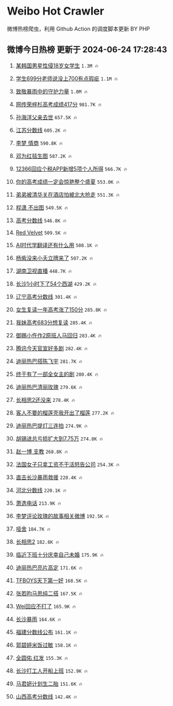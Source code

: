 # Weibo Hot Crawler 



微博热榜爬虫，利用 Github Action 的调度脚本更新 BY PHP 


## 微博今日热榜 更新于 2024-06-24 17:28:43 
1. [某韩国男星性侵18岁女学生](https://s.weibo.com/weibo?q=%23%E6%9F%90%E9%9F%A9%E5%9B%BD%E7%94%B7%E6%98%9F%E6%80%A7%E4%BE%B518%E5%B2%81%E5%A5%B3%E5%AD%A6%E7%94%9F%23&t=31&band_rank=1&Refer=top) `1.3M 🔥` 

1. [学生699分老师说没上700有点瑕疵](https://s.weibo.com/weibo?q=%23%E5%AD%A6%E7%94%9F699%E5%88%86%E8%80%81%E5%B8%88%E8%AF%B4%E6%B2%A1%E4%B8%8A700%E6%9C%89%E7%82%B9%E7%91%95%E7%96%B5%23&t=31&band_rank=2&Refer=top) `1.1M 🔥` 

1. [致敬暴雨中的守护力量](https://s.weibo.com/weibo?q=%23%E8%87%B4%E6%95%AC%E6%9A%B4%E9%9B%A8%E4%B8%AD%E7%9A%84%E5%AE%88%E6%8A%A4%E5%8A%9B%E9%87%8F%23&t=31&band_rank=3&Refer=top) `1.0M 🔥` 

1. [网传荣梓杉高考成绩417分](https://s.weibo.com/weibo?q=%23%E7%BD%91%E4%BC%A0%E8%8D%A3%E6%A2%93%E6%9D%89%E9%AB%98%E8%80%83%E6%88%90%E7%BB%A9417%E5%88%86%23&t=31&band_rank=4&Refer=top) `981.7K 🔥` 

1. [孙海洋父亲去世](https://s.weibo.com/weibo?q=%23%E5%AD%99%E6%B5%B7%E6%B4%8B%E7%88%B6%E4%BA%B2%E5%8E%BB%E4%B8%96%23&t=31&band_rank=5&Refer=top) `657.5K 🔥` 

1. [江苏分数线](https://s.weibo.com/weibo?q=%E6%B1%9F%E8%8B%8F%E5%88%86%E6%95%B0%E7%BA%BF&t=31&band_rank=6&Refer=top) `605.2K 🔥` 

1. [李梦 情商](https://s.weibo.com/weibo?q=%E6%9D%8E%E6%A2%A6%20%E6%83%85%E5%95%86&t=31&band_rank=7&Refer=top) `590.8K 🔥` 

1. [邓为红毯生图](https://s.weibo.com/weibo?q=%E9%82%93%E4%B8%BA%E7%BA%A2%E6%AF%AF%E7%94%9F%E5%9B%BE&t=31&band_rank=8&Refer=top) `587.2K 🔥` 

1. [12366回应个税APP新增5项个人所得](https://s.weibo.com/weibo?q=%2312366%E5%9B%9E%E5%BA%94%E4%B8%AA%E7%A8%8EAPP%E6%96%B0%E5%A2%9E5%E9%A1%B9%E4%B8%AA%E4%BA%BA%E6%89%80%E5%BE%97%23&t=31&band_rank=9&Refer=top) `566.7K 🔥` 

1. [你的高考成绩一定会惊艳整个盛夏](https://s.weibo.com/weibo?q=%23%E4%BD%A0%E7%9A%84%E9%AB%98%E8%80%83%E6%88%90%E7%BB%A9%E4%B8%80%E5%AE%9A%E4%BC%9A%E6%83%8A%E8%89%B3%E6%95%B4%E4%B8%AA%E7%9B%9B%E5%A4%8F%23&t=31&band_rank=10&Refer=top) `553.0K 🔥` 

1. [弟弟被清华关在酒店怕被北大抢走](https://s.weibo.com/weibo?q=%23%E5%BC%9F%E5%BC%9F%E8%A2%AB%E6%B8%85%E5%8D%8E%E5%85%B3%E5%9C%A8%E9%85%92%E5%BA%97%E6%80%95%E8%A2%AB%E5%8C%97%E5%A4%A7%E6%8A%A2%E8%B5%B0%23&t=31&band_rank=11&Refer=top) `551.3K 🔥` 

1. [程潇 不出图](https://s.weibo.com/weibo?q=%E7%A8%8B%E6%BD%87%20%E4%B8%8D%E5%87%BA%E5%9B%BE&t=31&band_rank=12&Refer=top) `549.5K 🔥` 

1. [高考分数线](https://s.weibo.com/weibo?q=%23%E9%AB%98%E8%80%83%E5%88%86%E6%95%B0%E7%BA%BF%23&t=31&band_rank=13&Refer=top) `546.8K 🔥` 

1. [Red Velvet](https://s.weibo.com/weibo?q=Red%20Velvet&t=31&band_rank=14&Refer=top) `509.5K 🔥` 

1. [AI时代学翻译还有什么用](https://s.weibo.com/weibo?q=%23AI%E6%97%B6%E4%BB%A3%E5%AD%A6%E7%BF%BB%E8%AF%91%E8%BF%98%E6%9C%89%E4%BB%80%E4%B9%88%E7%94%A8%23&t=31&band_rank=15&Refer=top) `508.1K 🔥` 

1. [杨紫没来小夭立牌来了](https://s.weibo.com/weibo?q=%23%E6%9D%A8%E7%B4%AB%E6%B2%A1%E6%9D%A5%E5%B0%8F%E5%A4%AD%E7%AB%8B%E7%89%8C%E6%9D%A5%E4%BA%86%23&t=31&band_rank=16&Refer=top) `507.2K 🔥` 

1. [湖南卫视直播](https://s.weibo.com/weibo?q=%E6%B9%96%E5%8D%97%E5%8D%AB%E8%A7%86%E7%9B%B4%E6%92%AD&t=31&band_rank=17&Refer=top) `448.7K 🔥` 

1. [长沙1小时下了54个西湖](https://s.weibo.com/weibo?q=%23%E9%95%BF%E6%B2%991%E5%B0%8F%E6%97%B6%E4%B8%8B%E4%BA%8654%E4%B8%AA%E8%A5%BF%E6%B9%96%23&t=31&band_rank=18&Refer=top) `429.2K 🔥` 

1. [辽宁高考分数线](https://s.weibo.com/weibo?q=%E8%BE%BD%E5%AE%81%E9%AB%98%E8%80%83%E5%88%86%E6%95%B0%E7%BA%BF&t=31&band_rank=19&Refer=top) `301.4K 🔥` 

1. [女生复读一年高考涨了150分](https://s.weibo.com/weibo?q=%23%E5%A5%B3%E7%94%9F%E5%A4%8D%E8%AF%BB%E4%B8%80%E5%B9%B4%E9%AB%98%E8%80%83%E6%B6%A8%E4%BA%86150%E5%88%86%23&t=31&band_rank=20&Refer=top) `285.8K 🔥` 

1. [我妹高考683分想复读](https://s.weibo.com/weibo?q=%23%E6%88%91%E5%A6%B9%E9%AB%98%E8%80%83683%E5%88%86%E6%83%B3%E5%A4%8D%E8%AF%BB%23&t=31&band_rank=21&Refer=top) `285.4K 🔥` 

1. [御赐小仵作2原班人马回归](https://s.weibo.com/weibo?q=%23%E5%BE%A1%E8%B5%90%E5%B0%8F%E4%BB%B5%E4%BD%9C2%E5%8E%9F%E7%8F%AD%E4%BA%BA%E9%A9%AC%E5%9B%9E%E5%BD%92%23&t=31&band_rank=22&Refer=top) `283.4K 🔥` 

1. [腾讯今天官宣好多剧](https://s.weibo.com/weibo?q=%23%E8%85%BE%E8%AE%AF%E4%BB%8A%E5%A4%A9%E5%AE%98%E5%AE%A3%E5%A5%BD%E5%A4%9A%E5%89%A7%23&t=31&band_rank=23&Refer=top) `282.4K 🔥` 

1. [迪丽热巴搭陈飞宇](https://s.weibo.com/weibo?q=%E8%BF%AA%E4%B8%BD%E7%83%AD%E5%B7%B4%E6%90%AD%E9%99%88%E9%A3%9E%E5%AE%87&t=31&band_rank=24&Refer=top) `281.7K 🔥` 

1. [终于有了一部全女主的剧](https://s.weibo.com/weibo?q=%23%E7%BB%88%E4%BA%8E%E6%9C%89%E4%BA%86%E4%B8%80%E9%83%A8%E5%85%A8%E5%A5%B3%E4%B8%BB%E7%9A%84%E5%89%A7%23&t=31&band_rank=25&Refer=top) `280.4K 🔥` 

1. [迪丽热巴清丽玫瑰](https://s.weibo.com/weibo?q=%E8%BF%AA%E4%B8%BD%E7%83%AD%E5%B7%B4%E6%B8%85%E4%B8%BD%E7%8E%AB%E7%91%B0&t=31&band_rank=26&Refer=top) `279.6K 🔥` 

1. [长相思2还没来](https://s.weibo.com/weibo?q=%E9%95%BF%E7%9B%B8%E6%80%9D2%E8%BF%98%E6%B2%A1%E6%9D%A5&t=31&band_rank=27&Refer=top) `278.4K 🔥` 

1. [客人不要的榴莲壳我开出了榴莲](https://s.weibo.com/weibo?q=%23%E5%AE%A2%E4%BA%BA%E4%B8%8D%E8%A6%81%E7%9A%84%E6%A6%B4%E8%8E%B2%E5%A3%B3%E6%88%91%E5%BC%80%E5%87%BA%E4%BA%86%E6%A6%B4%E8%8E%B2%23&t=31&band_rank=28&Refer=top) `277.2K 🔥` 

1. [迪丽热巴提灯三连拍](https://s.weibo.com/weibo?q=%23%E8%BF%AA%E4%B8%BD%E7%83%AD%E5%B7%B4%E6%8F%90%E7%81%AF%E4%B8%89%E8%BF%9E%E6%8B%8D%23&t=31&band_rank=29&Refer=top) `274.9K 🔥` 

1. [胡锡进总亏损扩大到7.75万](https://s.weibo.com/weibo?q=%23%E8%83%A1%E9%94%A1%E8%BF%9B%E6%80%BB%E4%BA%8F%E6%8D%9F%E6%89%A9%E5%A4%A7%E5%88%B07.75%E4%B8%87%23&t=31&band_rank=30&Refer=top) `274.8K 🔥` 

1. [赵一博 支教](https://s.weibo.com/weibo?q=%E8%B5%B5%E4%B8%80%E5%8D%9A%20%E6%94%AF%E6%95%99&t=31&band_rank=31&Refer=top) `268.8K 🔥` 

1. [法国女子只拿工资不干活怒告公司](https://s.weibo.com/weibo?q=%23%E6%B3%95%E5%9B%BD%E5%A5%B3%E5%AD%90%E5%8F%AA%E6%8B%BF%E5%B7%A5%E8%B5%84%E4%B8%8D%E5%B9%B2%E6%B4%BB%E6%80%92%E5%91%8A%E5%85%AC%E5%8F%B8%23&t=31&band_rank=32&Refer=top) `254.3K 🔥` 

1. [直击长沙暴雨救援](https://s.weibo.com/weibo?q=%23%E7%9B%B4%E5%87%BB%E9%95%BF%E6%B2%99%E6%9A%B4%E9%9B%A8%E6%95%91%E6%8F%B4%23&t=31&band_rank=33&Refer=top) `228.4K 🔥` 

1. [河北分数线](https://s.weibo.com/weibo?q=%E6%B2%B3%E5%8C%97%E5%88%86%E6%95%B0%E7%BA%BF&t=31&band_rank=34&Refer=top) `220.1K 🔥` 

1. [萧逸电话](https://s.weibo.com/weibo?q=%E8%90%A7%E9%80%B8%E7%94%B5%E8%AF%9D&t=31&band_rank=35&Refer=top) `213.9K 🔥` 

1. [李梦评论玫瑰的故事相关微博](https://s.weibo.com/weibo?q=%23%E6%9D%8E%E6%A2%A6%E8%AF%84%E8%AE%BA%E7%8E%AB%E7%91%B0%E7%9A%84%E6%95%85%E4%BA%8B%E7%9B%B8%E5%85%B3%E5%BE%AE%E5%8D%9A%23&t=31&band_rank=36&Refer=top) `192.5K 🔥` 

1. [哑舍](https://s.weibo.com/weibo?q=%E5%93%91%E8%88%8D&t=31&band_rank=37&Refer=top) `184.7K 🔥` 

1. [长相思2](https://s.weibo.com/weibo?q=%E9%95%BF%E7%9B%B8%E6%80%9D2&t=31&band_rank=38&Refer=top) `182.6K 🔥` 

1. [临近下班十分庆幸自己未婚](https://s.weibo.com/weibo?q=%23%E4%B8%B4%E8%BF%91%E4%B8%8B%E7%8F%AD%E5%8D%81%E5%88%86%E5%BA%86%E5%B9%B8%E8%87%AA%E5%B7%B1%E6%9C%AA%E5%A9%9A%23&t=31&band_rank=39&Refer=top) `175.9K 🔥` 

1. [迪丽热巴亮片高定](https://s.weibo.com/weibo?q=%23%E8%BF%AA%E4%B8%BD%E7%83%AD%E5%B7%B4%E4%BA%AE%E7%89%87%E9%AB%98%E5%AE%9A%23&t=31&band_rank=40&Refer=top) `171.6K 🔥` 

1. [TFBOYS天下第一好](https://s.weibo.com/weibo?q=TFBOYS%E5%A4%A9%E4%B8%8B%E7%AC%AC%E4%B8%80%E5%A5%BD&t=31&band_rank=41&Refer=top) `168.5K 🔥` 

1. [张若昀马思纯二搭](https://s.weibo.com/weibo?q=%23%E5%BC%A0%E8%8B%A5%E6%98%80%E9%A9%AC%E6%80%9D%E7%BA%AF%E4%BA%8C%E6%90%AD%23&t=31&band_rank=42&Refer=top) `167.5K 🔥` 

1. [Wei回应不打了](https://s.weibo.com/weibo?q=%23Wei%E5%9B%9E%E5%BA%94%E4%B8%8D%E6%89%93%E4%BA%86%23&t=31&band_rank=43&Refer=top) `165.9K 🔥` 

1. [长沙暴雨](https://s.weibo.com/weibo?q=%E9%95%BF%E6%B2%99%E6%9A%B4%E9%9B%A8&t=31&band_rank=44&Refer=top) `164.6K 🔥` 

1. [福建分数线公布](https://s.weibo.com/weibo?q=%23%E7%A6%8F%E5%BB%BA%E5%88%86%E6%95%B0%E7%BA%BF%E5%85%AC%E5%B8%83%23&t=31&band_rank=45&Refer=top) `161.1K 🔥` 

1. [郭碧婷米饭过敏](https://s.weibo.com/weibo?q=%23%E9%83%AD%E7%A2%A7%E5%A9%B7%E7%B1%B3%E9%A5%AD%E8%BF%87%E6%95%8F%23&t=31&band_rank=46&Refer=top) `158.1K 🔥` 

1. [全圆佑 红发](https://s.weibo.com/weibo?q=%E5%85%A8%E5%9C%86%E4%BD%91%20%E7%BA%A2%E5%8F%91&t=31&band_rank=47&Refer=top) `155.3K 🔥` 

1. [长沙打工人开船上班](https://s.weibo.com/weibo?q=%23%E9%95%BF%E6%B2%99%E6%89%93%E5%B7%A5%E4%BA%BA%E5%BC%80%E8%88%B9%E4%B8%8A%E7%8F%AD%23&t=31&band_rank=48&Refer=top) `152.9K 🔥` 

1. [马君妍计划生二胎](https://s.weibo.com/weibo?q=%23%E9%A9%AC%E5%90%9B%E5%A6%8D%E8%AE%A1%E5%88%92%E7%94%9F%E4%BA%8C%E8%83%8E%23&t=31&band_rank=49&Refer=top) `151.6K 🔥` 

1. [山西高考分数线](https://s.weibo.com/weibo?q=%23%E5%B1%B1%E8%A5%BF%E9%AB%98%E8%80%83%E5%88%86%E6%95%B0%E7%BA%BF%23&t=31&band_rank=50&Refer=top) `142.4K 🔥` 

